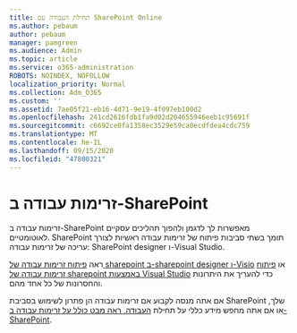 ```yaml
---
title: תחילת העבודה עם SharePoint Online
ms.author: pebaum
author: pebaum
manager: pamgreen
ms.audience: Admin
ms.topic: article
ms.service: o365-administration
ROBOTS: NOINDEX, NOFOLLOW
localization_priority: Normal
ms.collection: Adm_O365
ms.custom: ''
ms.assetid: 7ae05f21-eb16-4d71-9e19-4f097eb100d2
ms.openlocfilehash: 241cd2616fdb1fa9d02d204655946eeb1c95691f
ms.sourcegitcommit: c6692ce0fa1358ec3529e59ca0ecdfdea4cdc759
ms.translationtype: MT
ms.contentlocale: he-IL
ms.lasthandoff: 09/15/2020
ms.locfileid: "47800321"
---
```

# <a name="workflows-in-sharepoint"></a>זרימות עבודה ב-SharePoint

זרימות עבודה ב-SharePoint מאפשרות לך לדגמן ולהפוך תהליכים עסקיים לאוטומטיים. SharePoint תומך בשתי סביבות פיתוח של זרימות עבודה ראשיות לצורך עריכה של זרימות עבודה: SharePoint designer ו-Visual Studio. 

ראה [פיתוח זרימות עבודה של sharepoint ב-sharepoint designer ו-Visio](https://docs.microsoft.com/sharepoint/dev/general-development/develop-sharepoint-workflows-using-visual-studio) או [פיתוח זרימות עבודה של sharepoint באמצעות Visual Studio](https://docs.microsoft.com/sharepoint/dev/general-development/develop-sharepoint-workflows-using-visual-studio) כדי להעריך את היתרונות והחסרונות של כל אחד מהם. 

אם אתה מנסה לקבוע אם זרימות עבודה הן פתרון לשימוש בסביבת SharePoint שלך, או אם אתה מחפש מידע כללי על תחילת [העבודה, ראה מבט כולל על זרימות עבודה ב-SharePoint](https://docs.microsoft.com/sharepoint/dev/general-development/get-started-with-workflows-in-sharepoint#overview-of-workflows-in-sharepoint).